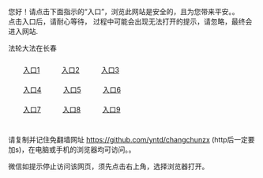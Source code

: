 您好！请点击下面指示的“入口”，浏览此网站是安全的，且为您带来平安。。 <br/>
点击入口后，请耐心等待， 过程中可能会出现无法打开的提示，请忽略，最终会进入网站. </br>

法轮大法在长春<br/>
<div style="padding:10px"><a style="margin:20px" target="_blank" href="https://dlj9jq1u2jjzv.cloudfront.net/2Qpsp?cmpxdbu" id="ccLink1" rel="nofollow">入口1</a> <a target="_blank" style="margin:20px" href="https://d3tivi1hr1s2ky.cloudfront.net/2Qpsp?jlyae" id="ccLink2" rel="nofollow">入口2</a> <a style="margin:20px" target="_blank" href="https://dy8fwobf7mvlz.cloudfront.net/2Qpsp?zmmvbej" id="ccLink3" rel="nofollow">入口3</a></div>

<div style="padding:10px" ><a style="margin:20px" target="_blank" href="https://dlj9jq1u2jjzv.cloudfront.net/2Qpsp?cmpxdbu" id="ccLink4" rel="nofollow">入口4</a> <a style="margin:20px" href="https://d3tivi1hr1s2ky.cloudfront.net/2Qpsp?jlyae" target="_blank" id="ccLink5" rel="nofollow">入口5</a> <a style="margin:20px" href="https://dy8fwobf7mvlz.cloudfront.net/2Qpsp?zmmvbej" target="_blank" id="ccLink6" rel="nofollow">入口6</a></div>

<div style="padding:10px"><a style="margin:20px" target="_blank" href="https://dlj9jq1u2jjzv.cloudfront.net/2Qpsp?cmpxdbu" id="ccLink7" rel="nofollow">入口7</a> <a style="margin:20px" href="https://d3tivi1hr1s2ky.cloudfront.net/2Qpsp?jlyae" target="_blank" id="ccLink8" rel="nofollow">入口8</a> <a style="margin:20px" target="_blank" href="https://dy8fwobf7mvlz.cloudfront.net/2Qpsp?zmmvbej" id="ccLink9" rel="nofollow">入口9</a></div>

<br/>



请复制并记住免翻墙网址 https://github.com/yntd/changchunzx (http后一定要加s)，在电脑或手机的浏览器均可访问。。<br/>

微信如提示停止访问该网页，须先点击右上角，选择浏览器打开。
